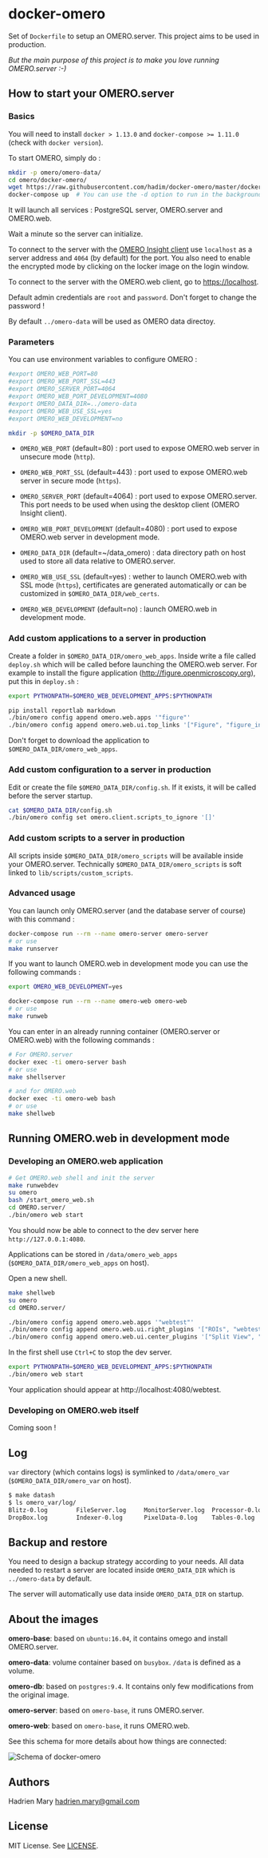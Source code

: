 # docker-omero

Set of `Dockerfile` to setup an OMERO.server. This project aims to be used in production.

_But the main purpose of this project is to make you love running OMERO.server :-)_

## How to start your OMERO.server

### Basics

You will need to install `docker > 1.13.0` and `docker-compose >= 1.11.0` (check with `docker version`).

To start OMERO, simply do :

```sh
mkdir -p omero/omero-data/
cd omero/docker-omero/
wget https://raw.githubusercontent.com/hadim/docker-omero/master/docker-compose.yml
docker-compose up  # You can use the -d option to run in the background.
```

It will launch all services : PostgreSQL server, OMERO.server and OMERO.web.

Wait a minute so the server can initialize.

To connect to the server with the [OMERO Insight client](http://downloads.openmicroscopy.org/latest/omero5) use `localhost` as a server address and `4064` (by default) for the port. You also need to enable the encrypted mode by clicking on the locker image on the login window.

To connect to the server with the OMERO.web client, go to [https://localhost](https://localhost).

Default admin credentials are `root` and `password`. Don't forget to change the password !

By default `../omero-data` will be used as OMERO data directoy.


### Parameters

You can use environment variables to configure OMERO :

```sh
#export OMERO_WEB_PORT=80
#export OMERO_WEB_PORT_SSL=443
#export OMERO_SERVER_PORT=4064
#export OMERO_WEB_PORT_DEVELOPMENT=4080
#export OMERO_DATA_DIR=../omero-data
#export OMERO_WEB_USE_SSL=yes
#export OMERO_WEB_DEVELOPMENT=no

mkdir -p $OMERO_DATA_DIR
```

- `OMERO_WEB_PORT` (default=80) : port used to expose OMERO.web server in unsecure mode (`http`).

- `OMERO_WEB_PORT_SSL` (default=443) : port used to expose OMERO.web server in secure mode (`https`).

- `OMERO_SERVER_PORT` (default=4064) : port used to expose OMERO.server. This port needs to be used when using the desktop client (OMERO Insight client).

- `OMERO_WEB_PORT_DEVELOPMENT` (default=4080) : port used to expose OMERO.web server in development mode.

- `OMERO_DATA_DIR` (default=~/data_omero) : data directory path on host used to store all data relative to OMERO.server.

- `OMERO_WEB_USE_SSL` (default=yes) : wether to launch OMERO.web with SSL mode (`https`), certificates are generated automatically or can be customized in `$OMERO_DATA_DIR/web_certs`.

- `OMERO_WEB_DEVELOPMENT` (default=no) : launch OMERO.web in development mode.

### Add custom applications to a server in production

Create a folder in `$OMERO_DATA_DIR/omero_web_apps`. Inside write a file called `deploy.sh` which will be called before launching the OMERO.web server. For example to install the figure application (http://figure.openmicroscopy.org), put this in `deploy.sh` :

```sh
export PYTHONPATH=$OMERO_WEB_DEVELOPMENT_APPS:$PYTHONPATH

pip install reportlab markdown
./bin/omero config append omero.web.apps '"figure"'
./bin/omero config append omero.web.ui.top_links '["Figure", "figure_index", {"title": "Open Figure in new tab", "target": "figure"}]'
```

Don't forget to download the application to `$OMERO_DATA_DIR/omero_web_apps`.

### Add custom configuration to a server in production

Edit or create the file `$OMERO_DATA_DIR/config.sh`. If it exists, it will be called before the server startup.

```sh
cat $OMERO_DATA_DIR/config.sh
./bin/omero config set omero.client.scripts_to_ignore '[]'
```

### Add custom scripts to a server in production

All scripts inside `$OMERO_DATA_DIR/omero_scripts` will be available inside your OMERO.server. Technically `$OMERO_DATA_DIR/omero_scripts` is soft linked to `lib/scripts/custom_scripts`.

### Advanced usage

You can launch only OMERO.server (and the database server of course) with this command :

```sh
docker-compose run --rm --name omero-server omero-server
# or use
make runserver
```

If you want to launch OMERO.web in development mode you can use the following commands :

```sh
export OMERO_WEB_DEVELOPMENT=yes

docker-compose run --rm --name omero-web omero-web
# or use
make runweb
```

You can enter in an already running container (OMERO.server or OMERO.web) with the following commands :

```sh
# For OMERO.server
docker exec -ti omero-server bash
# or use
make shellserver

# and for OMERO.web
docker exec -ti omero-web bash
# or use
make shellweb
```

## Running OMERO.web in development mode

### Developing an OMERO.web application

```sh
# Get OMERO.web shell and init the server
make runwebdev
su omero
bash /start_omero_web.sh
cd OMERO.server/
./bin/omero web start
```

You should now be able to connect to the dev server here `http://127.0.0.1:4080`.

Applications can be stored in `/data/omero_web_apps` (`$OMERO_DATA_DIR/omero_web_apps` on host).

Open a new shell.

```sh
make shellweb
su omero
cd OMERO.server/

./bin/omero config append omero.web.apps '"webtest"'
./bin/omero config append omero.web.ui.right_plugins '["ROIs", "webtest/webclient_plugins/right_plugin.rois.js.html", "image_roi_tab"]'
./bin/omero config append omero.web.ui.center_plugins '["Split View", "webtest/webclient_plugins/center_plugin.splitview.js.html", "split_view_panel"]'
```

In the first shell use `Ctrl+C` to stop the dev server.

```sh
export PYTHONPATH=$OMERO_WEB_DEVELOPMENT_APPS:$PYTHONPATH
./bin/omero web start
```

Your application should appear at http://localhost:4080/webtest.

### Developing on OMERO.web itself

Coming soon !

## Log

`var` directory (which contains logs) is symlinked to `/data/omero_var` (`$OMERO_DATA_DIR/omero_var` on host).

```sh
$ make datash
$ ls omero_var/log/
Blitz-0.log        FileServer.log     MonitorServer.log  Processor-0.log    master.err
DropBox.log        Indexer-0.log      PixelData-0.log    Tables-0.log       master.out
```

## Backup and restore

You need to design a backup strategy according to your needs. All data needed to restart a server are located inside `OMERO_DATA_DIR` which is `../omero-data` by default.

The server will automatìcally use data inside `OMERO_DATA_DIR` on startup.

## About the images

**omero-base**: based on `ubuntu:16.04`, it contains omego and install OMERO.server.

**omero-data**: volume container based on `busybox`. `/data` is defined as a volume.

**omero-db**: based on `postgres:9.4`. It contains only few modifications from the original image.

**omero-server**: based on `omero-base`, it runs OMERO.server.

**omero-web**: based on `omero-base`, it runs OMERO.web.

See this schema for more details about how things are connected:

![Schema of docker-omero](schema.png)

## Authors

Hadrien Mary <hadrien.mary@gmail.com>

## License

MIT License. See [LICENSE](LICENSE).
